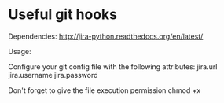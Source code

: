 Useful git hooks
=========

Dependencies: 
  http://jira-python.readthedocs.org/en/latest/
  
Usage:

  Configure your git config file with the following attributes:
    jira.url
    jira.username
    jira.password
    
  Don't forget to give the file execution permission
  chmod +x <script>
